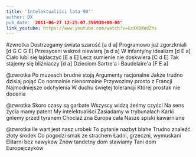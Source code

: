 ```yaml
---
title: 'Intelektualiści lata 90''
author: DX
pub_date: '2011-06-27 12:25:07.356930+00:00'
link_youtube: https://www.youtube.com/watch?v=GzXXBXWdZhs
---
```


#zwrotka
Dostrzegamy świata szarość [a d a]
Programowo już zgorzkniali [d G C G E]
Przesyceni wskroś niewiarą  [a d a]
W infantylny idealizm [d E a]
Ciało lubi się łajdaczyć [E a E]
Lecz sumienie nie doskwiera [C d E]
Tak stajemy się bliźniaczy [d a]
Dzieciom Sartre'a i Baudelaire'a [F E a]

@zwrotka
Po muzeach brudne stoją
Argumenty racjonalne
Jakże trudno dzisiaj pojąć
Co normalnie nienormalne
Przywozimy prosto z Francji     
Najmodniejsze odchylenia
W duchu świętej tolerancji
Której prostak nie docenia

@zwrotka
Skoro czasy są garbate
Wszyscy widzą żeśmy czyści 
Na sens życia mamy patent
My intelektualiści
Zasiadamy w trybunałach
Karki gniemy przed tyranem
Chociaż zna Europa cała 
Nasze spiski kawarniane

@zwrotka
Ile wart jest nasz urobek
To pytanie nazbyt błahe
Trudno znaleźć złoty środek
Co pogodzi smak ze strachem
Ładni, grzeczni, wymuskani
Elitarni bez nawyków
Znów tandetny dom stawiamy
Tani dom Europejczyków